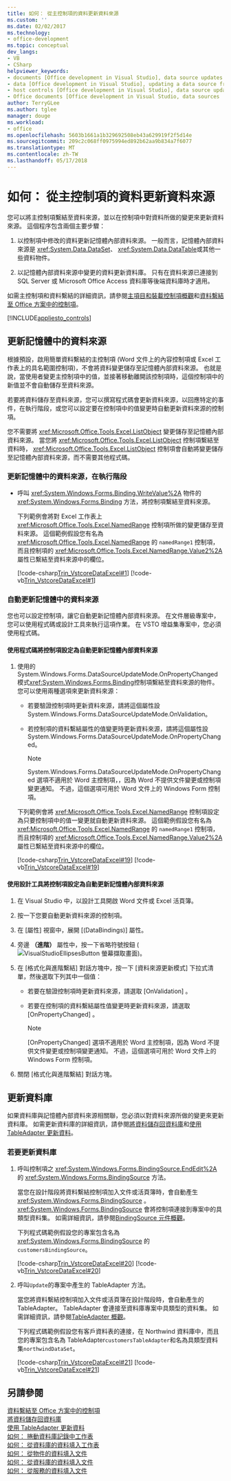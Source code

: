 ```yaml
---
title: 如何： 從主控制項的資料更新資料來源
ms.custom: ''
ms.date: 02/02/2017
ms.technology:
- office-development
ms.topic: conceptual
dev_langs:
- VB
- CSharp
helpviewer_keywords:
- documents [Office development in Visual Studio], data source updates
- data [Office development in Visual Studio], updating a data source from a document
- host controls [Office development in Visual Studio], data source updates
- Office documents [Office development in Visual Studio, data sources
author: TerryGLee
ms.author: tglee
manager: douge
ms.workload:
- office
ms.openlocfilehash: 5603b1661a1b329692508eb43a629919f2f5d14e
ms.sourcegitcommit: 209c2c068ff0975994ed892b62aa9b834a7f6077
ms.translationtype: MT
ms.contentlocale: zh-TW
ms.lasthandoff: 05/17/2018
---
```

# <a name="how-to-update-a-data-source-with-data-from-a-host-control"></a>如何： 從主控制項的資料更新資料來源
  您可以將主控制項繫結至資料來源，並以在控制項中對資料所做的變更來更新資料來源。 這個程序包含兩個主要步驟：  
  
1.  以控制項中修改的資料更新記憶體內部資料來源。 一般而言，記憶體內部資料來源是 <xref:System.Data.DataSet>、 <xref:System.Data.DataTable>或其他一些資料物件。  
  
2.  以記憶體內部資料來源中變更的資料更新資料庫。 只有在資料來源已連接到 SQL Server 或 Microsoft Office Access 資料庫等後端資料庫時才適用。  
  
 如需主控制項和資料繫結的詳細資訊，請參閱[主項目和裝載控制項概觀](../vsto/host-items-and-host-controls-overview.md)和[資料繫結至 Office 方案中的控制項](../vsto/binding-data-to-controls-in-office-solutions.md)。  
  
 [!INCLUDE[appliesto_controls](../vsto/includes/appliesto-controls-md.md)]  
  
## <a name="update-the-in-memory-data-source"></a>更新記憶體中的資料來源  
 根據預設，啟用簡單資料繫結的主控制項 (Word 文件上的內容控制項或 Excel 工作表上的具名範圍控制項)，不會將資料變更儲存至記憶體內部資料來源。 也就是說，當使用者變更主控制項中的值，並接著移動離開該控制項時，這個控制項中的新值並不會自動儲存至資料來源。  
  
 若要將資料儲存至資料來源，您可以撰寫程式碼會更新資料來源，以回應特定的事件，在執行階段，或您可以設定要在控制項中的值變更時自動更新資料來源的控制項。  
  
 您不需要將 <xref:Microsoft.Office.Tools.Excel.ListObject> 變更儲存至記憶體內部資料來源。 當您將 <xref:Microsoft.Office.Tools.Excel.ListObject> 控制項繫結至資料時， <xref:Microsoft.Office.Tools.Excel.ListObject> 控制項會自動將變更儲存至記憶體內部資料來源，而不需要其他程式碼。  
  
### <a name="to-update-the-in-memory-data-source-at-runtime"></a>更新記憶體中的資料來源，在執行階段  
  
-   呼叫 <xref:System.Windows.Forms.Binding.WriteValue%2A> 物件的 <xref:System.Windows.Forms.Binding> 方法，將控制項繫結至資料來源。  
  
     下列範例會將對 Excel 工作表上 <xref:Microsoft.Office.Tools.Excel.NamedRange> 控制項所做的變更儲存至資料來源。 這個範例假設您有名為 <xref:Microsoft.Office.Tools.Excel.NamedRange> 的 `namedRange1` 控制項，而且控制項的 <xref:Microsoft.Office.Tools.Excel.NamedRange.Value2%2A> 屬性已繫結至資料來源中的欄位。  
  
     [!code-csharp[Trin_VstcoreDataExcel#1](../vsto/codesnippet/CSharp/Trin_VstcoreDataExcelCS/Sheet1.cs#1)]
     [!code-vb[Trin_VstcoreDataExcel#1](../vsto/codesnippet/VisualBasic/Trin_VstcoreDataExcelVB/Sheet1.vb#1)]  
  
### <a name="automatically-update-the-in-memory-data-source"></a>自動更新記憶體中的資料來源  
 您也可以設定控制項，讓它自動更新記憶體內部資料來源。 在文件層級專案中，您可以使用程式碼或設計工具來執行這項作業。 在 VSTO 增益集專案中，您必須使用程式碼。  
  
#### <a name="to-set-a-control-to-automatically-update-the-in-memory-data-source-by-using-code"></a>使用程式碼將控制項設定為自動更新記憶體內部資料來源  
  
1.  使用的 System.Windows.Forms.DataSourceUpdateMode.OnPropertyChanged 模式<xref:System.Windows.Forms.Binding>控制項繫結至資料來源的物件。 您可以使用兩種選項來更新資料來源：  
  
    -   若要驗證控制項時更新資料來源，請將這個屬性設 System.Windows.Forms.DataSourceUpdateMode.OnValidation。  
  
    -   若控制項的資料繫結屬性的值變更時更新資料來源，請將這個屬性設 System.Windows.Forms.DataSourceUpdateMode.OnPropertyChanged。  
  
        > [!NOTE]  
        >  System.Windows.Forms.DataSourceUpdateMode.OnPropertyChanged 選項不適用於 Word 主控制項，，因為 Word 不提供文件變更或控制項變更通知。 不過，這個選項可用於 Word 文件上的 Windows Form 控制項。  
  
     下列範例會將 <xref:Microsoft.Office.Tools.Excel.NamedRange> 控制項設定為只要控制項中的值一變更就自動更新資料來源。 這個範例假設您有名為 <xref:Microsoft.Office.Tools.Excel.NamedRange> 的 `namedRange1` 控制項，而且控制項的 <xref:Microsoft.Office.Tools.Excel.NamedRange.Value2%2A> 屬性已繫結至資料來源中的欄位。  
  
     [!code-csharp[Trin_VstcoreDataExcel#19](../vsto/codesnippet/CSharp/Trin_VstcoreDataExcelCS/Sheet1.cs#19)]
     [!code-vb[Trin_VstcoreDataExcel#19](../vsto/codesnippet/VisualBasic/Trin_VstcoreDataExcelVB/Sheet1.vb#19)]  
  
#### <a name="to-set-a-control-to-automatically-update-the-in-memory-data-source-by-using-the-designer"></a>使用設計工具將控制項設定為自動更新記憶體內部資料來源  
  
1.  在 Visual Studio 中，以設計工具開啟 Word 文件或 Excel 活頁簿。  
  
2.  按一下您要自動更新資料來源的控制項。  
  
3.  在 [屬性]  視窗中，展開 [(DataBindings)]  屬性。  
  
4.  旁邊 **（進階）** 屬性中，按一下省略符號按鈕 (![VisualStudioEllipsesButton 螢幕擷取畫面](../vsto/media/vbellipsesbutton.png "VisualStudioEllipsesButton 螢幕擷取畫面"))。  
  
5.  在 [格式化與進階繫結]  對話方塊中，按一下 [資料來源更新模式]  下拉式清單，然後選取下列其中一個值：  
  
    -   若要在驗證控制項時更新資料來源，請選取 [OnValidation] 。  
  
    -   若要在控制項的資料繫結屬性值變更時更新資料來源，請選取 [OnPropertyChanged] 。  
  
        > [!NOTE]  
        >  [OnPropertyChanged]  選項不適用於 Word 主控制項，因為 Word 不提供文件變更或控制項變更通知。 不過，這個選項可用於 Word 文件上的 Windows Form 控制項。  
  
6.  關閉 [格式化與進階繫結]  對話方塊。  
  
## <a name="update-the-database"></a>更新資料庫  
 如果資料庫與記憶體內部資料來源相關聯，您必須以對資料來源所做的變更來更新資料庫。 如需更新資料庫的詳細資訊，請參閱[將資料儲存回資料庫](../data-tools/save-data-back-to-the-database.md)和[使用 TableAdapter 更新資料](../data-tools/update-data-by-using-a-tableadapter.md)。  
  
### <a name="to-update-the-database"></a>若要更新資料庫  
  
1.  呼叫控制項之 <xref:System.Windows.Forms.BindingSource.EndEdit%2A> 的 <xref:System.Windows.Forms.BindingSource> 方法。  
  
     當您在設計階段將資料繫結控制項加入文件或活頁簿時，會自動產生 <xref:System.Windows.Forms.BindingSource> 。 <xref:System.Windows.Forms.BindingSource> 會將控制項連接到專案中的具類型資料集。 如需詳細資訊，請參閱[BindingSource 元件概觀](/dotnet/framework/winforms/controls/bindingsource-component-overview)。  
  
     下列程式碼範例假設您的專案包含名為 <xref:System.Windows.Forms.BindingSource> 的 `customersBindingSource`。  
  
     [!code-csharp[Trin_VstcoreDataExcel#20](../vsto/codesnippet/CSharp/Trin_VstcoreDataExcelCS/Sheet1.cs#20)]
     [!code-vb[Trin_VstcoreDataExcel#20](../vsto/codesnippet/VisualBasic/Trin_VstcoreDataExcelVB/Sheet1.vb#20)]  
  
2.  呼叫`Update`的專案中產生的 TableAdapter 方法。  
  
     當您將資料繫結控制項加入文件或活頁簿在設計階段時，會自動產生的 TableAdapter。 TableAdapter 會連接至資料庫專案中具類型的資料集。 如需詳細資訊，請參閱[TableAdapter 概觀](../data-tools/fill-datasets-by-using-tableadapters.md#tableadapter-overview)。  
  
     下列程式碼範例假設您有客戶資料表的連接，在 Northwind 資料庫中，而且您的專案包含名為 TableAdapter`customersTableAdapter`和名為具類型資料集`northwindDataSet`。  
  
     [!code-csharp[Trin_VstcoreDataExcel#21](../vsto/codesnippet/CSharp/Trin_VstcoreDataExcelCS/Sheet1.cs#21)]
     [!code-vb[Trin_VstcoreDataExcel#21](../vsto/codesnippet/VisualBasic/Trin_VstcoreDataExcelVB/Sheet1.vb#21)]  
  
## <a name="see-also"></a>另請參閱  
 [資料繫結至 Office 方案中的控制項](../vsto/binding-data-to-controls-in-office-solutions.md)   
 [將資料儲存回資料庫](../data-tools/save-data-back-to-the-database.md)    
 [使用 TableAdapter 更新資料](../data-tools/update-data-by-using-a-tableadapter.md)    
 [如何： 捲動資料庫記錄中工作表](../vsto/how-to-scroll-through-database-records-in-a-worksheet.md)   
 [如何： 從資料庫的資料填入工作表](../vsto/how-to-populate-worksheets-with-data-from-a-database.md)   
 [如何： 從物件的資料填入文件](../vsto/how-to-populate-documents-with-data-from-objects.md)   
 [如何： 從資料庫的資料填入文件](../vsto/how-to-populate-documents-with-data-from-a-database.md)   
 [如何： 從服務的資料填入文件](../vsto/how-to-populate-documents-with-data-from-services.md)  
  
  